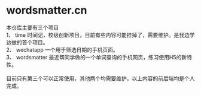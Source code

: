 # wordsmatter.cn



本仓库主要有三个项目<br>
  1、 time 时间记，校级创新项目，目前有些内容可能挂掉了，需要维护。是我边学边做的首个项目。<br>
  2、 wechatapp 一个用于筛选日期的手机页面。<br>
  3、 wordsmatter 最近帮同学做的一个单词查询的手机网页，练习使用H5的新特性。<br>
  <br>
  目前只有第三个可以正常使用，其他两个均需要维护。以上内容的前后端均是个人完成。
